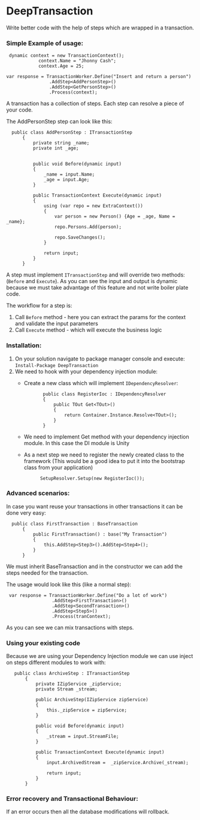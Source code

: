 # DeepTransaction
Write better code with the help of steps which are wrapped in a transaction.

### Simple Example of usage:

   ```
    dynamic context = new TransactionContext();
               context.Name = "Jhonny Cash";
               context.Age = 25;
   
   var response = TransactionWorker.Define("Insert and return a person")
                   .AddStep<AddPersonStep>()
                   .AddStep<GetPersonStep>()
                   .Process(context);
   ```
A transaction has a collection of steps. Each step can resolve a piece of your code.
   
The AddPersonStep step can look like this:
  ```
    public class AddPersonStep : ITransactionStep
        {
            private string _name;
            private int _age;
    
    
            public void Before(dynamic input)
            {
                _name = input.Name;
                _age = input.Age;
            }
    
            public TransactionContext Execute(dynamic input)
            {
                using (var repo = new ExtraContext())
                {
                    var person = new Person() {Age = _age, Name = _name};
                    repo.Persons.Add(person);
    
                    repo.SaveChanges();
                }
    
                return input;
            }
        }
  ```

  A step must implement `ITransactionStep` and will override two methods: (`Before` and `Execute`).
  As you can see the input and output is dynamic because we must take advantage of this feature and not write boiler plate code.
  
  The workflow for a step is: 
     
     
   1. Call `Before` method - here you can extract the params for the context and validate the input parameters
   2. Call `Execute` method - which will execute the business logic
  
   ### Installation:
   1. On your solution navigate to package manager console and execute:  `Install-Package DeepTransaction`
   2. We need to hook with your dependency injection module:
       - Create a new class which will implement `IDependencyResolver`: 
                
                    public class RegisterIoc : IDependencyResolver
                    {
                        public TOut Get<TOut>()
                        {
                            return Container.Instance.Resolve<TOut>();
                        }
                    }
       - We need to implement Get method with your dependency injection module. In this case the DI module is Unity
       - As a next step we need to register the newly created class to the framework (This would be a good idea to put it into the bootstrap class from your application)
                    
                   SetupResolver.Setup(new RegisterIoc());
                   
   ### Advanced scenarios:
   
   In case you want reuse your transactions in other transactions it can be done very easy: 
      
      public class FirstTransaction : BaseTransaction
          {
              public FirstTransaction() : base("My Transaction")
              {
                  this.AddStep<Step3>().AddStep<Step4>();
              }
          }
          
      
   We must inherit BaseTransaction and in the constructor we can add the steps needed for the transaction.
   
   The usage would look like this (like a normal step):
   
     var response = TransactionWorker.Define("Do a lot of work")
                     .AddStep<FirstTransaction>()
                     .AddStep<SecondTransaction>()
                     .AddStep<Step5>()
                     .Process(tranContext);
                        
   As you can see we can mix transactions with steps.
   
   ### Using your existing code
   
   Because we are using your Dependency Injection module we can use inject on steps different modules to work with:
       
       public class ArchiveStep : ITransactionStep
           {
               private IZipService _zipService;
               private Stream _stream;
       
               public ArchiveStep(IZipService zipService)
               {
                   this._zipService = zipService;
               }
       
               public void Before(dynamic input)
               {
                   _stream = input.StreamFile;
               }
       
               public TransactionContext Execute(dynamic input)
               {
                   input.ArchivedStream =  _zipService.Archive(_stream);
                   
                   return input;
               }
           }
   
   ### Error recovery and Transactional Behaviour:
   If an error occurs then all the database modifications will rollback.  